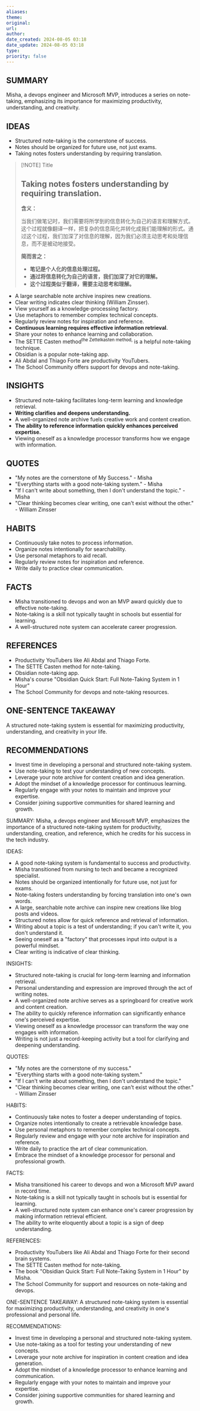 ```yaml
---
aliases: 
theme: 
original: 
url: 
author: 
date_created: 2024-08-05 03:18
date_update: 2024-08-05 03:18
type: 
priority: false
---
```


## SUMMARY

Misha, a devops engineer and Microsoft MVP, introduces a series on note-taking, emphasizing its importance for maximizing productivity, understanding, and creativity.

## IDEAS

- Structured note-taking is the cornerstone of success.
- Notes should be organized for future use, not just exams.
- Taking notes fosters understanding by requiring translation.
> [!NOTE] Title
> ## Taking notes fosters understanding by requiring translation.
> 
> **含义：**
> 
> 当我们做笔记时，我们需要将所学到的信息转化为自己的语言和理解方式。这个过程就像翻译一样，把复杂的信息简化并转化成我们能理解的形式。通过这个过程，我们加深了对信息的理解，因为我们必须主动思考和处理信息，而不是被动地接受。
> 
> **简而言之：**
> 
> - **笔记是个人化的信息处理过程。**
> - **通过将信息转化为自己的语言，我们加深了对它的理解。**
> - **这个过程类似于翻译，需要主动思考和理解。**

- A large searchable note archive inspires new creations.
- Clear writing indicates clear thinking (William Zinsser).
- View yourself as a knowledge-processing factory.
- Use metaphors to remember complex technical concepts.
- Regularly review notes for inspiration and reference.
- **Continuous learning requires effective information retrieval**.
- Share your notes to enhance learning and collaboration.
- The SETTE Casten method<sup>the Zettelkasten method,</sup> is a helpful note-taking technique.
- Obsidian is a popular note-taking app.
- Ali Abdal and Thiago Forte are productivity YouTubers.
- The School Community offers support for devops and note-taking.

## INSIGHTS

- Structured note-taking facilitates long-term learning and knowledge retrieval.
- **Writing clarifies and deepens understanding.**
- A well-organized note archive fuels creative work and content creation.
- **The ability to reference information quickly enhances perceived expertise.**
- Viewing oneself as a knowledge processor transforms how we engage with information.

## QUOTES

- "My notes are the cornerstone of My Success." - Misha
- "Everything starts with a good note-taking system." - Misha
- "If I can't write about something, then I don't understand the topic." - Misha
- "Clear thinking becomes clear writing, one can't exist without the other." - William Zinsser

## HABITS

- Continuously take notes to process information.
- Organize notes intentionally for searchability.
- Use personal metaphors to aid recall.
- Regularly review notes for inspiration and reference.
- Write daily to practice clear communication.

## FACTS

- Misha transitioned to devops and won an MVP award quickly due to effective note-taking.
- Note-taking is a skill not typically taught in schools but essential for learning.
- A well-structured note system can accelerate career progression.

## REFERENCES

- Productivity YouTubers like Ali Abdal and Thiago Forte.
- The SETTE Casten method for note-taking.
- Obsidian note-taking app.
- Misha's course "Obsidian Quick Start: Full Note-Taking System in 1 Hour"
- The School Community for devops and note-taking resources.

## ONE-SENTENCE TAKEAWAY

A structured note-taking system is essential for maximizing productivity, understanding, and creativity in your life.

## RECOMMENDATIONS

- Invest time in developing a personal and structured note-taking system.
- Use note-taking to test your understanding of new concepts.
- Leverage your note archive for content creation and idea generation.
- Adopt the mindset of a knowledge processor for continuous learning.
- Regularly engage with your notes to maintain and improve your expertise.
- Consider joining supportive communities for shared learning and growth.

SUMMARY:
Misha, a devops engineer and Microsoft MVP, emphasizes the importance of a structured note-taking system for productivity, understanding, creation, and reference, which he credits for his success in the tech industry.

IDEAS:

- A good note-taking system is fundamental to success and productivity.
- Misha transitioned from nursing to tech and became a recognized specialist.
- Notes should be organized intentionally for future use, not just for exams.
- Note-taking fosters understanding by forcing translation into one's own words.
- A large, searchable note archive can inspire new creations like blog posts and videos.
- Structured notes allow for quick reference and retrieval of information.
- Writing about a topic is a test of understanding; if you can't write it, you don't understand it.
- Seeing oneself as a "factory" that processes input into output is a powerful mindset.
- Clear writing is indicative of clear thinking.

INSIGHTS:

- Structured note-taking is crucial for long-term learning and information retrieval.
- Personal understanding and expression are improved through the act of writing notes.
- A well-organized note archive serves as a springboard for creative work and content creation.
- The ability to quickly reference information can significantly enhance one's perceived expertise.
- Viewing oneself as a knowledge processor can transform the way one engages with information.
- Writing is not just a record-keeping activity but a tool for clarifying and deepening understanding.

QUOTES:

- "My notes are the cornerstone of my success."
- "Everything starts with a good note-taking system."
- "If I can't write about something, then I don't understand the topic."
- "Clear thinking becomes clear writing, one can't exist without the other." - William Zinsser

HABITS:

- Continuously take notes to foster a deeper understanding of topics.
- Organize notes intentionally to create a retrievable knowledge base.
- Use personal metaphors to remember complex technical concepts.
- Regularly review and engage with your note archive for inspiration and reference.
- Write daily to practice the art of clear communication.
- Embrace the mindset of a knowledge processor for personal and professional growth.

FACTS:

- Misha transitioned his career to devops and won a Microsoft MVP award in record time.
- Note-taking is a skill not typically taught in schools but is essential for learning.
- A well-structured note system can enhance one's career progression by making information retrieval efficient.
- The ability to write eloquently about a topic is a sign of deep understanding.

REFERENCES:

- Productivity YouTubers like Ali Abdal and Thiago Forte for their second brain systems.
- The SETTE Casten method for note-taking.
- The book "Obsidian Quick Start: Full Note-Taking System in 1 Hour" by Misha.
- The School Community for support and resources on note-taking and devops.

ONE-SENTENCE TAKEAWAY:
A structured note-taking system is essential for maximizing productivity, understanding, and creativity in one's professional and personal life.

RECOMMENDATIONS:

- Invest time in developing a personal and structured note-taking system.
- Use note-taking as a tool for testing your understanding of new concepts.
- Leverage your note archive for inspiration in content creation and idea generation.
- Adopt the mindset of a knowledge processor to enhance learning and communication.
- Regularly engage with your notes to maintain and improve your expertise.
- Consider joining supportive communities for shared learning and growth.



